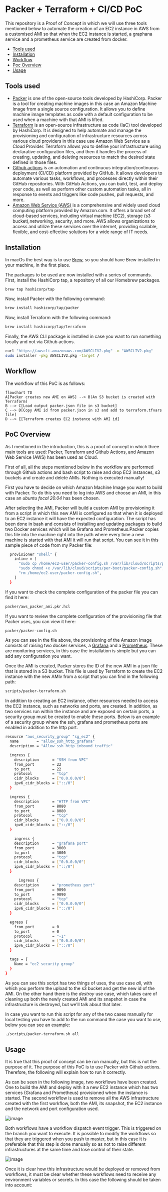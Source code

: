 # Packer + Terraform + CI/CD PoC

This repository is a Proof of Concept in which we will use three tools mentioned below to automate the creation of an EC2 instance in AWS from a customised AMI so that when the EC2 instance is started, a graphana service and a prometheus service are created from docker. 

- [Tools used](#tools-used)
- [Installation](#installation)
- [Workflow](#workflow)
- [Poc Overview](#poc-overview)
- [Usage](#usage)

## Tools used 

- [Packer](https://www.packer.io/) is one of the open-source tools developed by HashiCorp. Packer is a tool for creating machine images in this case an  Amazon Machine Image from a single source configuration. It allows you to define machine image templates as code with a default configuration to be used when a machine with that AMI is lifted.
- [Terraform](https://www.terraform.io/) is an open-source infrastructure as code (IaC) tool developed by HashiCorp. It is designed to help automate and manage the provisioning and configuration of infrastructure resources across various cloud providers in this case use Amazon Web Service as a Cloud Provider. Terraform allows you to define your infrastructure using declarative configuration files, and then it handles the process of creating, updating, and deleting resources to match the desired state defined in those files.
- [Github actions](https://docs.github.com/en/actions) is an automation and continuous integration/continuous deployment (CI/CD) platform provided by GitHub. It allows developers to automate various tasks, workflows, and processes directly within their GitHub repositories. With GitHub Actions, you can build, test, and deploy your code, as well as perform other custom automation tasks, all in response to events and triggers like code pushes, pull requests, and more.
- [Amazon Web Service (AWS)](https://aws.amazon.com/) is a comprehensive and widely used cloud computing platform provided by Amazon.com. It offers a broad set of cloud-based services, including virtual machine (EC2), storage (s3 bucket),networking, security, and more. AWS allows organizations to access and utilize these services over the internet, providing scalable, flexible, and cost-effective solutions for a wide range of IT needs.

## Installation

In macOs the best way is to use [Brew](https://brew.sh/), so you should have Brew installed in your machine, in the first place.

The packages to be used are now installed with a series of commands. First, install the HashiCorp tap, a repository of all our Homebrew packages.

``` bash
brew tap hashicorp/tap
```

Now, install Packer with the following command:

``` bash
brew install hashicorp/tap/packer
```

Now, install Terraform with the following command:

``` bash
brew install hashicorp/tap/terraform
```

Finally, the AWS CLI package is installed in case you want to run something locally and not via Github actions.
  
  ``` bash
  curl "https://awscli.amazonaws.com/AWSCLIV2.pkg" -o "AWSCLIV2.pkg"
  sudo installer -pkg AWSCLIV2.pkg -target /
  ```

## Workflow

The workflow of this PoC is as follows:


```mermaid
flowchart TD
A[Packer creates new AMI on AWS] --> B(An S3 bucket is created with Terraform)
B --> C[Load output packer.json file in s3 bucket]
C --> D[Copy AMI id from packer.json in s3 and add to terraform.tfvars file]
D --> E[Terraform creates EC2 instance with AMI id]

```


## PoC Overview

As I mentioned in the introduction, this is a proof of concept in which three main tools are used: Packer, Terraform and Github Actions, and Amazon Web Service (AWS) has been used as Cloud. 

First of all, all the steps mentioned below in the workflow are performed through Github actions and bash script to raise and drop EC2 instances, s3 buckets and create and delete AMIs. Nothing is executed manually! 

First you have to decide on which Amazon Machine Image you want to build with Packer. To do this you need to log into AWS and choose an AMI, in this case an *ubuntu focal 20.04* has been chosen.

After selecting the AMI, Packer will build a custom AMI by provisioning it from a script in which this new AMI is configured so that when it is deployed to an EC2 instance it will have the expected configuration. The script has been done in bash and consists of installing and updating packages to build two Docker services which will be Grafana and Prometheus.Packer copies this file into the machine right into the path where every time a new machine is started with that AMI it will run that script. You can see it in this sample piece of code from my Packer file: 

``` bash
  provisioner "shell" {
    inline = [
      "sudo cp /home/ec2-user/packer-config.sh /var/lib/cloud/scripts/per-boot/packer-config.sh",
      "sudo chmod +x /var/lib/cloud/scripts/per-boot/packer-config.sh",
      "rm /home/ec2-user/packer-config.sh",
    ]
  }
```

If you want to check the complete configuration of the packer file you can find it here: 

```bash
packer/aws_packer_ami.pkr.hcl
```

If you want to review the complete configuration of the provisioning file that Packer uses, you can view it here: 

```bash
packer/packer-config.sh
```
As you can see in the file above, the provisioning of the Amazon Image consists of raising two docker services, a [Grafana](https://grafana.com/) and a [Prometheus](https://prometheus.io/). These are monitoring services, in this case the installation is simple but you can add any configuration you want. 

Once the AMI is created, Packer stores the ID of the new AMI in a json file that is stored in a S3 bucket. This file is used by Terraform to create the EC2 instance with the new AMIv from a script that you can find in the following path: 

```bash
scripts/packer-terraform.sh
```

In addition to creating an EC2 instance, other resources needed to access the EC2 instance, such as networks and ports, are created. In addition, as two services run within the instance and are exposed on certain ports, a security group must be created to enable these ports. Below is an example of a security group where the ssh, grafana and prometheus ports are enabled in addition to the http port. 

```bash 
resource "aws_security_group" "sg_ec2" {
  name        = "allow_ssh_http_grafana"
  description = "Allow ssh http inbound traffic"

  ingress {
    description      = "SSH from VPC"
    from_port        = 22
    to_port          = 22
    protocol         = "tcp"
    cidr_blocks      = ["0.0.0.0/0"]
    ipv6_cidr_blocks = ["::/0"]
  }

  ingress {
    description      = "HTTP from VPC"
    from_port        = 8080
    to_port          = 8080
    protocol         = "tcp"
    cidr_blocks      = ["0.0.0.0/0"]
    ipv6_cidr_blocks = ["::/0"]
  }

    ingress {
    description      = "grafana port"
    from_port        = 3000
    to_port          = 3000
    protocol         = "tcp"
    cidr_blocks      = ["0.0.0.0/0"]
    ipv6_cidr_blocks = ["::/0"]
  }

      ingress {
    description      = "prometheus port"
    from_port        = 9090
    to_port          = 9090
    protocol         = "tcp"
    cidr_blocks      = ["0.0.0.0/0"]
    ipv6_cidr_blocks = ["::/0"]
  }

  egress {
    from_port        = 0
    to_port          = 0
    protocol         = "-1"
    cidr_blocks      = ["0.0.0.0/0"]
    ipv6_cidr_blocks = ["::/0"]
  }

  tags = {
    Name = "ec2 security group"
  }
}
``````

As you can see this script has two things of uses, the use case *all*, with which you perform the upload to the s3 bucket and get the new id of the AMI. On the other hand there is the *destroy* use case, which takes care of cleaning up both the newly created AMI and its snapshot in case the infrastructure is destroyed, but we'll talk about that later. 

In case you want to run this script for any of the two cases manually for local testing you have to add to the run command the case you want to use, below you can see an example: 

```bash
./scripts/packer-terraform.sh all
```

## Usage

It is true that this proof of concept can be run manually, but this is not the purpose of it. The purpose of this PoC is to use Packer with Github actions. Therefore, the following will explain how to run it correctly.

As can be seen in the following image, two workflows have been created. One to build the AMI and deploy with it a new EC2 instance which has two services (Grafana and Prometheus) provisioned when the instance is started. The second workflow is used to remove all the AWS infrastructure created with the first workflow, both the AMI, its snapshot, the EC2 instance and the network and port configuration used.  

![image](/docs/github_workflows.png)

Both workflows have a workflow dispatch event trigger. This is triggered on the branch you want to execute. It is possible to modify the workflows so that they are triggered when you push to master, but in this case it is preferable that this step is done manually so as not to raise different infrastructures at the same time and lose control of their state. 

![image](/docs/workflow_dispatch.png)

Once it is clear how this infrastructure would be deployed or removed from workflows, it must be clear whether these workflows need to receive any environment variables or secrets. In this case the following should be taken into account:
